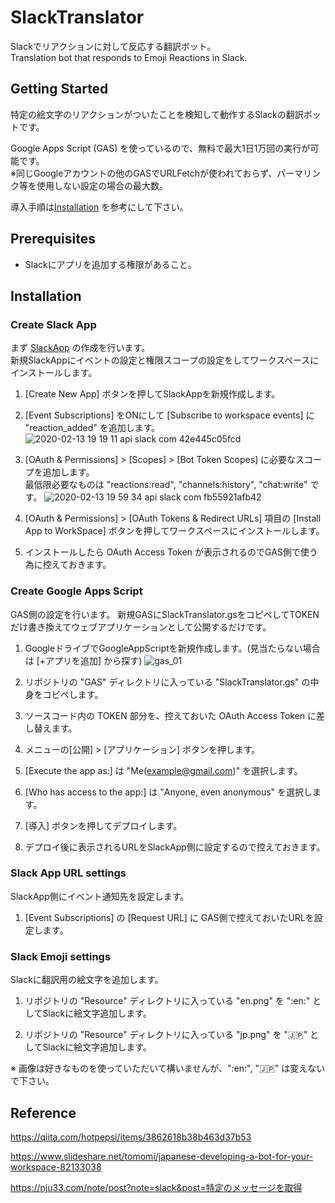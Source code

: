 # SlackTranslator

Slackでリアクションに対して反応する翻訳ボット。  
Translation bot that responds to Emoji Reactions in Slack.


## Getting Started

特定の絵文字のリアクションがついたことを検知して動作するSlackの翻訳ボットです。

Google Apps Script (GAS) を使っているので、無料で最大1日1万回の実行が可能です。  
※同じGoogleアカウントの他のGASでURLFetchが使われておらず、パーマリンク等を使用しない設定の場合の最大数。

導入手順は[Installation]("https://github.com/HoshikawaHikari/SlackTranslator_GAS#Installation") を参考にして下さい。


## Prerequisites

- Slackにアプリを追加する権限があること。

## Installation


### Create Slack App

まず [SlackApp]("https://api.slack.com/apps") の作成を行います。  
新規SlackAppにイベントの設定と権限スコープの設定をしてワークスペースにインストールします。

1. [Create New App] ボタンを押してSlackAppを新規作成します。

2. [Event Subscriptions] をONにして [Subscribe to workspace events] に "reaction_added" を追加します。
![2020-02-13 19 19 11 api slack com 42e445c05fcd](https://user-images.githubusercontent.com/16908935/74427767-0fc9c400-4e9b-11ea-80f8-5746507227ad.jpg)

3. [OAuth & Permissions] > [Scopes] > [Bot Token Scopes] に必要なスコープを追加します。  
   最低限必要なものは "reactions:read", "channels:history", "chat:write" です。
![2020-02-13 19 59 34 api slack com fb55921afb42](https://user-images.githubusercontent.com/16908935/74427925-61724e80-4e9b-11ea-82bc-ca32721007cf.jpg)

4. [OAuth & Permissions] > [OAuth Tokens & Redirect URLs] 項目の [Install App to WorkSpace] ボタンを押してワークスペースにインストールします。

5. インストールしたら OAuth Access Token が表示されるのでGAS側で使う為に控えておきます。


### Create Google Apps Script

GAS側の設定を行います。
新規GASにSlackTranslator.gsをコピペしてTOKENだけ書き換えてウェブアプリケーションとして公開するだけです。

1. GoogleドライブでGoogleAppScriptを新規作成します。(見当たらない場合は [+アプリを追加] から探す)
![gas_01](https://user-images.githubusercontent.com/16908935/74428033-97afce00-4e9b-11ea-844b-493a806d2bf7.jpg)

2. リポジトリの "GAS" ディレクトリに入っている "SlackTranslator.gs" の中身をコピペします。

3. ソースコード内の TOKEN 部分を、控えておいた OAuth Access Token に差し替えます。

4. メニューの[公開] > [アプリケーション] ボタンを押します。

5. [Execute the app as:] は "Me(example@gmail.com)" を選択します。

6. [Who has access to the app:] は "Anyone, even anonymous" を選択します。

7. [導入] ボタンを押してデプロイします。

8. デプロイ後に表示されるURLをSlackApp側に設定するので控えておきます。


### Slack App URL settings

SlackApp側にイベント通知先を設定します。

1. [Event Subscriptions] の [Request URL] に GAS側で控えておいたURLを設定します。


### Slack Emoji settings

Slackに翻訳用の絵文字を追加します。

1. リポジトリの "Resource" ディレクトリに入っている "en.png" を ":en:" としてSlackに絵文字追加します。

2. リポジトリの "Resource" ディレクトリに入っている "jp.png" を ":jp:" としてSlackに絵文字追加します。

※ 画像は好きなものを使っていただいて構いませんが、":en:", ":jp:" は変えないで下さい。


## Reference

https://qiita.com/hotpepsi/items/3862618b38b463d37b53

https://www.slideshare.net/tomomi/japanese-developing-a-bot-for-your-workspace-82133038

https://nju33.com/note/post?note=slack&post=特定のメッセージを取得

